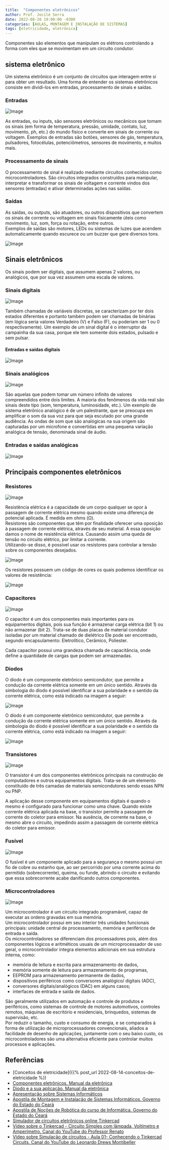 ```yaml
---
title:  "Componentes eletrônicos"
author: Prof. Jocilé Serra
date: 2022-08-28 19:00:00 -0300
categories: [AULAS, MONTAGEM E INSTALAÇÃO DE SISTEMAS]
tags: [eletricidade, eletrônica]
---
```

Componentes são elementos que manipulam os elétrons controlando a forma com eles que se movimentam em um circuito condutor.

## sistema eletrônico

Um sistema eletrônico é um conjunto de circuitos que interagem entre si para obter um resultado. Uma forma de entender os sistemas eletrônicos consiste em dividi-los em entradas, processamento de sinais e saídas.

### Entradas

![Image](https://user-images.githubusercontent.com/45495068/187104343-d20bf046-1c49-4c57-bd77-5db8fc4eb265.png)

As entradas, ou inputs, são sensores eletrônicos ou mecânicos que tomam os sinais (em forma de temperatura, pressão, umidade, contato, luz, movimento, ph, etc.) do mundo físico e converte em sinais de corrente ou voltagem. Exemplos de entradas são botões, sensores de gás, temperatura, pulsadores, fotocélulas, potenciômetros, sensores de movimento, e muitos mais.

### Processamento de sinais

O processamento de sinal é realizado mediante circuitos conhecidos como microcontroladores. São circuitos integrados construídos para manipular, interpretar e transformar os sinais de voltagem e corrente vindos dos sensores (entradas) e ativar determinadas ações nas saídas.

### Saídas

As saídas, ou outputs, são atuadores, ou outros dispositivos que convertem os sinais de corrente ou voltagem em sinais fisicamente úteis como movimento, luz, som, força ou rotação, entre outros.  
Exemplos de saídas são motores, LEDs ou sistemas de luzes que acendem automaticamente quando escurece ou um buzzer que gere diversos tons.

![Image](https://user-images.githubusercontent.com/45495068/187103817-e631cc19-9a07-4df9-bd03-46ee5f8ccc9c.png)

## Sinais eletrônicos

Os sinais podem ser digitais, que assumem apenas 2 valores, ou analógicos, que por sua vez assumem uma escala de valores.

### Sinais digitais

![Image](https://user-images.githubusercontent.com/45495068/187104181-8dcc946c-e448-4c69-b1d4-a09647715d18.png)

Também chamadas de variáveis discretas, se caracterizam por ter dois estados diferentes e portanto também podem ser chamadas de binárias (em lógica seria valores Verdadeiro (V) e Falso (F), ou poderiam ser 1 ou 0 respectivamente). Um exemplo de um sinal digital é o interruptor da campainha da sua casa, porque ele tem somente dois estados, pulsado e sem pulsar.

#### Entradas e saídas digitais

![Image](https://user-images.githubusercontent.com/45495068/187104343-d20bf046-1c49-4c57-bd77-5db8fc4eb265.png)

### Sinais analógicos

![Image](https://user-images.githubusercontent.com/45495068/187104234-735a4e91-0139-4f79-91b0-a6de443b6aa1.png)

São aquelas que podem tomar um número infinito de valores compreendidos entre dois limites. A maioria dos fenômenos da vida real são sinais deste tipo (som, temperatura, luminosidade, etc.). Um exemplo de sistema eletrônico analógico é de um palestrante, que se preocupa em amplificar o som da sua voz para que seja escutado por uma grande audiência. As ondas de som que são analógicas na sua origem são capturadas por um microfone e convertidas em uma pequena variação analógica de tensão, denominada sinal de áudio.

### Entradas e saídas analógicas

![Image](https://user-images.githubusercontent.com/45495068/187104505-e706aa6d-d7ca-4472-9ceb-fb3094b4ff32.png)

## Principais componentes eletrônicos

### Resistores

![Image](https://user-images.githubusercontent.com/45495068/187104865-b058e9e4-ec0f-4abd-b11a-b4701022ee3c.png)

Resistência elétrica é a capacidade de um corpo qualquer se opor à passagem de corrente elétrica mesmo quando existe uma diferença de potencial aplicada. É medida em ohms (Ω).  
Resistores são componentes que têm por finalidade oferecer uma oposição à passagem de corrente elétrica, através de seu material. A essa oposição damos o nome de resistência elétrica. Causando assim uma queda de tensão no circuito elétrico, por limitar a corrente.  
Utilizando-se disso, é possível usar os resistores para controlar a tensão sobre os componentes desejados.  

![Image](https://user-images.githubusercontent.com/45495068/187106725-83e8bca8-50f5-4d22-96d4-58c22c97159d.png)

Os resistores possuem um código de cores os quais podemos identificar os valores de resistência:

![Image](https://user-images.githubusercontent.com/45495068/187105565-2fa96f78-466e-4742-813c-2cb0b740ebae.png)

### Capacitores

![Image](https://user-images.githubusercontent.com/45495068/187105760-33af8f2e-9060-48d6-8520-f59c7106c5f2.png)

O capacitor é um dos componentes mais importantes para os equipamentos digitais, pois sua função é armazenar carga elétrica (bit 1) ou não armazenar (bit 2). Trata-se de duas placas de material condutor isoladas por um material chamado de dielétrico Ele pode ser encontrado, segundo encapsulamento: Eletrolítico, Cerâmico, Poliester.

Cada capacitor possui uma grandeza chamada de capacitância, onde define a quantidade de cargas que podem ser armazenadas.

### Diodos

O diodo é um componente eletrônico semicondutor, que permite a condução da corrente elétrica somente em um único sentido. Através da simbologia do diodo é possível identificar a sua polaridade e o sentido da corrente elétrica, como está indicado na imagem a seguir:

![Image](https://user-images.githubusercontent.com/45495068/187107605-16b24cf2-0811-4295-ae98-f143f42252e7.png)

O diodo é um componente eletrônico semicondutor, que permite a condução da corrente elétrica somente em um único sentido. Através da simbologia do diodo é possível identificar a sua polaridade e o sentido da corrente elétrica, como está indicado na imagem a seguir:

![Image](https://user-images.githubusercontent.com/45495068/187107698-309085f4-4737-4a18-8487-a16ceba71716.png)

### Transistores

![Image](https://user-images.githubusercontent.com/45495068/187105973-2c6bbe51-ceb5-4dbb-a5e0-bb568f1da16c.png)

O transistor é um dos componentes eletrônicos principais na construção de computadores e outros equipamentos digitais. Trata-se de um elemento constituído de três camadas de materiais semicondutores sendo essas NPN ou PNP.

A aplicação desse componente em equipamentos digitais é quando o mesmo é configurado para funcionar como uma chave. Quando existe corrente elétrica aplicada na base, o transistor permite a passagem de corrente do coletor para emissor. Na ausência, de corrente na base, o mesmo abre o circuito, impedindo assim a passagem de corrente elétrica do coletor para emissor.

### Fusível

![Image](https://user-images.githubusercontent.com/45495068/187106142-491de863-ebe2-4c31-9320-27a4a3b56e04.png)

O fusível é um componente aplicado para a segurança o mesmo possui um fio de cobre ou estanho que, ao ser percorrido por uma corrente acima do permitido (sobrecorrente), queima, ou funde, abrindo o circuito e evitando que essa sobrecorrente acabe danificando outros componentes.

### Microcontroladores

![Image](https://user-images.githubusercontent.com/45495068/187106328-40d6108b-f416-4140-aa3f-5bc27b6b701e.png)

Um microcontrolador é um circuito integrado programável, capaz de executar as ordens gravadas em sua memória.  
Um microcontrolador possui em seu interior três unidades funcionais principais: unidade central de processamento, memória e periféricos de entrada e saída.  
Os microcontroladores se diferenciam dos processadores pois, além dos componentes lógicos e aritméticos usuais de um microprocessador de uso geral, o microcontrolador integra elementos adicionais em sua estrutura interna, como:

- memória de leitura e escrita para armazenamento de dados,
- memória somente de leitura para armazenamento de programas,
- EEPROM para armazenamento permanente de dados,
- dispositivos periféricos como conversores analógico/ digitais (ADC),
- conversores digitais/analógicos (DAC) em alguns casos;
- interfaces de entrada e saída de dados.

São geralmente utilizados em automação e controle de produtos e periféricos, como sistemas de controle de motores automotivos, controles remotos, máquinas de escritório e residenciais, brinquedos, sistemas de supervisão, etc.  
Por reduzir o tamanho, custo e consumo de energia, e se comparados à forma de utilização de microprocessadores convencionais, aliados a facilidade de desenho de aplicações, juntamente com o seu baixo custo, os microcontroladores são uma alternativa eficiente para controlar muitos processos e aplicações.

## Referências

- [Conceitos de eletricidade]({{% post_url 2022-08-14-conceitos-de-eletricidade %})
- [Componentes eletrônicos. Manual da eletrônica](https://www.manualdaeletronica.com.br/cat/componentes-eletronicos/)
- [Diodo e a sua aplicação. Manual da eletrônica](https://www.manualdaeletronica.com.br/diodo-o-que-e-qual-a-sua-aplicacao/)
- [Apresentação sobre Sistemas Informáticos](https://drive.google.com/file/d/1bi_GMsgJ93DbNpZjLDh_vIMtlwr_vNqK/view)
- [Apostila de Montagem e Instalação de Sistemas Informáticos. Governo do Estado do Ceará](https://educacaoprofissional.seduc.ce.gov.br/images/material_didatico/redes_de_computadores/redes_de_computadores_montagem_instalacoes_sistemas_informaticos.pdf)
- [Apostila de Noções de Robótica do curso de Informática. Governo do Estado do Ceará](https://educacaoprofissional.seduc.ce.gov.br/images/material_didatico/informatica/informatica_nocoes_de_robotica_2019.pdf)
- [Simulador de circuitos eletrônicos online Tinkercad](https://www.tinkercad.com/)
- [Vídeo sobre o Tinkercad - Circuito Simples com lâmpada, Voltímetro e Amperímetro. Canal do YouTube do Professor Renato](https://www.youtube.com/watch?v=0L-OKBZ08RA)
- [Vídeo sobre Simulação de circuitos - Aula 01- Conhecendo o Tinkercad Circuits. Canal do YouTube do Leonardo Drews Montibeller](https://www.youtube.com/watch?v=4wjJN_wyaVs)
